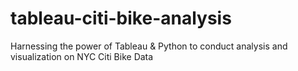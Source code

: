 # tableau-citi-bike-analysis
 Harnessing the power of Tableau & Python to conduct analysis and visualization on NYC Citi Bike Data
